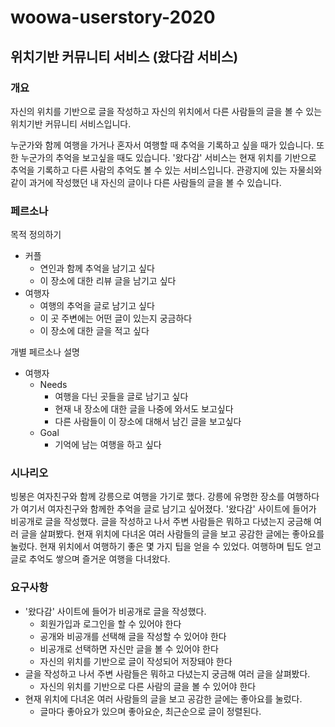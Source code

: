 # woowa-userstory-2020

## 위치기반 커뮤니티 서비스 (왔다감 서비스)

### 개요

자신의 위치를 기반으로 글을 작성하고 자신의 위치에서 다른 사람들의 글을 볼 수 있는 위치기반 커뮤니티 서비스입니다.

누군가와 함께 여행을 가거나 혼자서 여행할 때 추억을 기록하고 싶을 때가 있습니다. 또한 누군가의 추억을 보고싶을 때도 있습니다. '왔다감' 서비스는 현재 위치를 기반으로 추억을 기록하고 다른 사람의 추억도 볼 수 있는 서비스입니다. 관광지에 있는 자물쇠와 같이 과거에 작성했던 내 자신의 글이나 다른 사람들의 글을 볼 수 있습니다.

### 페르소나

목적 정의하기

- 커플
    - 연인과 함께 추억을 남기고 싶다
    - 이 장소에 대한 리뷰 글을 남기고 싶다
- 여행자
    - 여행의 추억을 글로 남기고 싶다
    - 이 곳 주변에는 어떤 글이 있는지 궁금하다
    - 이 장소에 대한 글을 적고 싶다

개별 페르소나 설명

- 여행자
    - Needs
        - 여행을 다닌 곳들을 글로 남기고 싶다
        - 현재 내 장소에 대한 글을 나중에 와서도 보고싶다
        - 다른 사람들이 이 장소에 대해서 남긴 글을 보고싶다
    - Goal
        - 기억에 남는 여행을 하고 싶다

### 시나리오

빙봉은 여자친구와 함께 강릉으로 여행을 가기로 했다. 강릉에 유명한 장소를 여행하다가 여기서 여자친구와 함께한 추억을 글로 남기고 싶어졌다. '왔다감' 사이트에 들어가 비공개로 글을 작성했다. 글을 작성하고 나서 주변 사람들은 뭐하고 다녔는지 궁금해 여러 글을 살펴봤다. 현재 위치에 다녀온 여러 사람들의 글을 보고 공감한 글에는 좋아요를 눌렀다. 현재 위치에서 여행하기 좋은 몇 가지 팁을 얻을 수 있었다. 여행하며 팁도 얻고 글로 추억도 쌓으며 즐거운 여행을 다녀왔다.

### 요구사항

- '왔다감' 사이트에 들어가 비공개로 글을 작성했다.
    - 회원가입과 로그인을 할 수 있어야 한다
    - 공개와 비공개를 선택해 글을 작성할 수 있어야 한다
    - 비공개로 선택하면 자신만 글을 볼 수 있어야 한다
    - 자신의 위치를 기반으로 글이 작성되어 저장돼야 한다
- 글을 작성하고 나서 주변 사람들은 뭐하고 다녔는지 궁금해 여러 글을 살펴봤다.
    - 자신의 위치를 기반으로 다른 사람의 글을 볼 수 있어야 한다
- 현재 위치에 다녀온 여러 사람들의 글을 보고 공감한 글에는 좋아요를 눌렀다.
    - 글마다 좋아요가 있으며 좋아요순, 최근순으로 글이 정렬된다.
